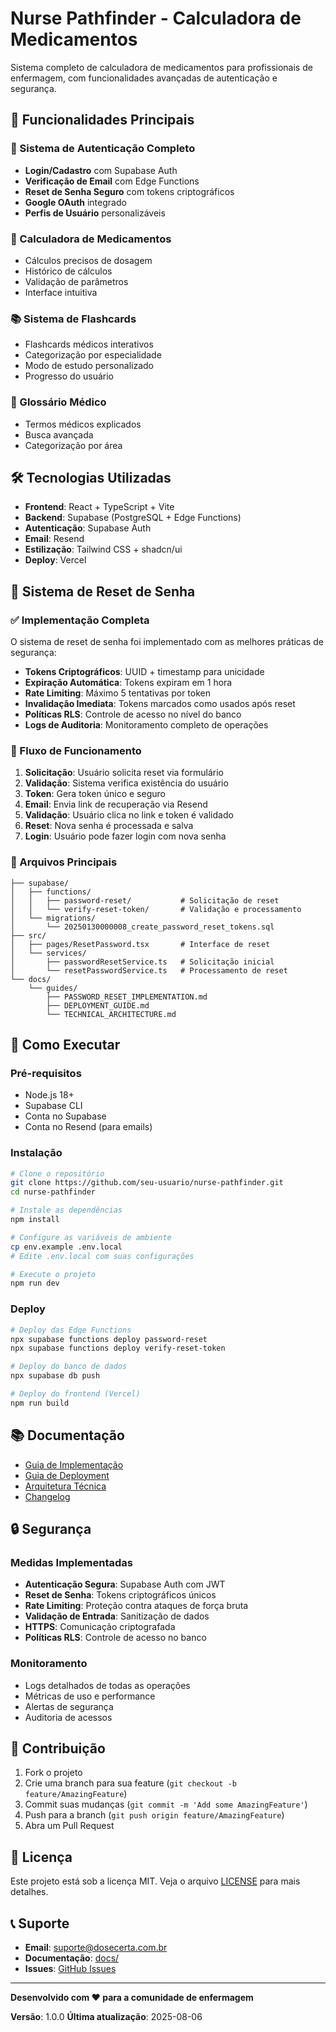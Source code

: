 # Nurse Pathfinder - Calculadora de Medicamentos

Sistema completo de calculadora de medicamentos para profissionais de enfermagem, com funcionalidades avançadas de autenticação e segurança.

## 🚀 Funcionalidades Principais

### 🔐 Sistema de Autenticação Completo
- **Login/Cadastro** com Supabase Auth
- **Verificação de Email** com Edge Functions
- **Reset de Senha Seguro** com tokens criptográficos
- **Google OAuth** integrado
- **Perfis de Usuário** personalizáveis

### 💊 Calculadora de Medicamentos
- Cálculos precisos de dosagem
- Histórico de cálculos
- Validação de parâmetros
- Interface intuitiva

### 📚 Sistema de Flashcards
- Flashcards médicos interativos
- Categorização por especialidade
- Modo de estudo personalizado
- Progresso do usuário

### 📖 Glossário Médico
- Termos médicos explicados
- Busca avançada
- Categorização por área

## 🛠️ Tecnologias Utilizadas

- **Frontend**: React + TypeScript + Vite
- **Backend**: Supabase (PostgreSQL + Edge Functions)
- **Autenticação**: Supabase Auth
- **Email**: Resend
- **Estilização**: Tailwind CSS + shadcn/ui
- **Deploy**: Vercel

## 🔧 Sistema de Reset de Senha

### ✅ Implementação Completa

O sistema de reset de senha foi implementado com as melhores práticas de segurança:

- **Tokens Criptográficos**: UUID + timestamp para unicidade
- **Expiração Automática**: Tokens expiram em 1 hora
- **Rate Limiting**: Máximo 5 tentativas por token
- **Invalidação Imediata**: Tokens marcados como usados após reset
- **Políticas RLS**: Controle de acesso no nível do banco
- **Logs de Auditoria**: Monitoramento completo de operações

### 🔄 Fluxo de Funcionamento

1. **Solicitação**: Usuário solicita reset via formulário
2. **Validação**: Sistema verifica existência do usuário
3. **Token**: Gera token único e seguro
4. **Email**: Envia link de recuperação via Resend
5. **Validação**: Usuário clica no link e token é validado
6. **Reset**: Nova senha é processada e salva
7. **Login**: Usuário pode fazer login com nova senha

### 📁 Arquivos Principais

```
├── supabase/
│   ├── functions/
│   │   ├── password-reset/           # Solicitação de reset
│   │   └── verify-reset-token/       # Validação e processamento
│   └── migrations/
│       └── 20250130000008_create_password_reset_tokens.sql
├── src/
│   ├── pages/ResetPassword.tsx       # Interface de reset
│   └── services/
│       ├── passwordResetService.ts   # Solicitação inicial
│       └── resetPasswordService.ts   # Processamento de reset
└── docs/
    └── guides/
        ├── PASSWORD_RESET_IMPLEMENTATION.md
        ├── DEPLOYMENT_GUIDE.md
        └── TECHNICAL_ARCHITECTURE.md
```

## 🚀 Como Executar

### Pré-requisitos
- Node.js 18+
- Supabase CLI
- Conta no Supabase
- Conta no Resend (para emails)

### Instalação

```bash
# Clone o repositório
git clone https://github.com/seu-usuario/nurse-pathfinder.git
cd nurse-pathfinder

# Instale as dependências
npm install

# Configure as variáveis de ambiente
cp env.example .env.local
# Edite .env.local com suas configurações

# Execute o projeto
npm run dev
```

### Deploy

```bash
# Deploy das Edge Functions
npx supabase functions deploy password-reset
npx supabase functions deploy verify-reset-token

# Deploy do banco de dados
npx supabase db push

# Deploy do frontend (Vercel)
npm run build
```

## 📚 Documentação

- [Guia de Implementação](docs/guides/PASSWORD_RESET_IMPLEMENTATION.md)
- [Guia de Deployment](docs/guides/DEPLOYMENT_GUIDE.md)
- [Arquitetura Técnica](docs/guides/TECHNICAL_ARCHITECTURE.md)
- [Changelog](docs/CHANGELOG.md)

## 🔒 Segurança

### Medidas Implementadas
- **Autenticação Segura**: Supabase Auth com JWT
- **Reset de Senha**: Tokens criptográficos únicos
- **Rate Limiting**: Proteção contra ataques de força bruta
- **Validação de Entrada**: Sanitização de dados
- **HTTPS**: Comunicação criptografada
- **Políticas RLS**: Controle de acesso no banco

### Monitoramento
- Logs detalhados de todas as operações
- Métricas de uso e performance
- Alertas de segurança
- Auditoria de acessos

## 🤝 Contribuição

1. Fork o projeto
2. Crie uma branch para sua feature (`git checkout -b feature/AmazingFeature`)
3. Commit suas mudanças (`git commit -m 'Add some AmazingFeature'`)
4. Push para a branch (`git push origin feature/AmazingFeature`)
5. Abra um Pull Request

## 📄 Licença

Este projeto está sob a licença MIT. Veja o arquivo [LICENSE](LICENSE) para mais detalhes.

## 📞 Suporte

- **Email**: suporte@dosecerta.com.br
- **Documentação**: [docs/](docs/)
- **Issues**: [GitHub Issues](https://github.com/seu-usuario/nurse-pathfinder/issues)

---

**Desenvolvido com ❤️ para a comunidade de enfermagem**

**Versão**: 1.0.0
**Última atualização**: 2025-08-06 